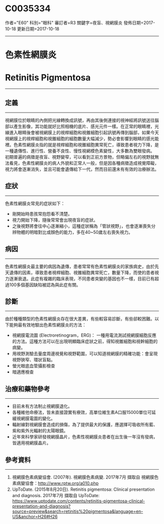 # C0035334
作者="E60"
科別="眼科"
審訂者=R3
關鍵字=夜盲、視網膜炎
發佈日期=2017-10-18
更新日期=2017-10-18

----------
# 色素性網膜炎
# Retinitis Pigmentosa
----------
## 定義
----------

視網膜位於眼睛的內側把光線轉換成訊號，再由其後側連接的視神經將訊號送往腦部以產生影像，其功能就好比照相機的底片、感光元件一樣。在正常的眼睛裡，光線進入眼睛後會被視網膜上的視桿細胞和視錐細胞引起訊號再傳到腦部，如果今天視網膜上的視桿細胞和視錐細胞的細胞數量大幅減少，勢必會影響到眼睛的感光能裡。色素性網膜炎指的就是視桿細胞和視錐細胞異常死亡，導致患者視力下降，是一種遺傳性、進行性、營養不良性、慢性視網模色素變性，大多數為雙眼發病。
初期普遍的病徵是夜盲、視野變窄，可以看到正前方景物，但略偏左右的視野就無法看見，色素性網膜炎的病人外貌和正常人一般，但是因各種病徵造成視覺障礙，視力將會逐漸消失，並且可能會遺傳給下一代，然而目前還未有有效的治療辦法。

## 症狀
----------

色素性網膜炎常見的症狀如下：

- 剛開始時患孩常抱怨看不清楚。
- 視力開始下降，隨後常常會出現夜盲的症狀。
- 之後視野將會往中心逐漸縮小，這種症狀稱為「管狀視野」，也會逐漸喪失分辨物體的明暗對比或顏色的能力，多在40~50歲左右喪失視力。 
## 病因
----------

色素性網膜炎最主要的病因為遺傳，患者常常有色素性網膜炎的家族病史，由於先天遺傳的因素，導致患者視桿細胞、視錐細胞異常死亡，數量下降，而使的患者視力逐漸衰退。此症有複雜的臨床表現，不同患者突變的基因也不一樣，目前已有超過100多個基因缺陷被認為與此症有關。

## 診斷
----------

由於種種類型的色素性網膜炎存在很大差異，有些較容易診斷，有些郤較困難。以下能夠最有效地驗出色素性網膜炎的方法：

- 視網膜電流圖 (Electroretinogram，ERG)： 一種用電流測試視網膜細胞反應的方法。這種方法可以在出現明顯臨床症狀之前，得知視錐細胞和視幹細胞的病變。
- 用視野測驗去量度周邊視覺和視野範圍，可以知道視網膜的精確功能：會呈現視野狹窄、環狀盲點。 
- 螢光眼底血管攝影檢查
- 暗適應檢查
## 治療和藥物參考
----------
- 目前未有方法制止視網膜退化。
- 各種維他命療法，皆未直接證實有療效，高單位維生素A口服15000單位可延緩視網膜電圖的變化。
- 輻射線對視網膜會造成的損傷，為了提供最大的保護，應選擇可吸收所有藍、紫和紫外光輻射的太陽眼鏡。
- 近年來科學家研發視網膜晶片，色素性視網膜炎患者在出生後一年沒有發病，皆適用視網膜晶片。
## 參考資料
----------
1. 視網膜色素病變協會. (2007年). 視網膜色素病變. 2017年7月 擷取自 視網膜色素病變協會：http://www.rptw.org/a010.php
2. UpToDate. (2015年8月20日). Retinitis pigmentosa: Clinical presentation and diagnosis. 2017年7月 擷取自 UpToDate: https://www.uptodate.com/contents/retinitis-pigmentosa-clinical-presentation-and-diagnosis?source=preview&search=retinitis%20pigmentosa&language=en-US&anchor=H26#H26

